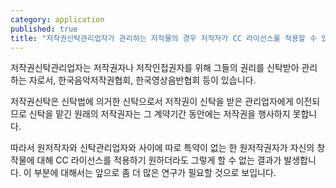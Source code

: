 ```yaml
---
category: application
published: true
title: "저작권신탁관리업자가 관리하는 저작물의 경우 저작자가 CC 라이선스를 적용할 수 있나요?"
---
```



저작권신탁관리업자는 저작권자나 저작인접권자를 위해 그들의 권리를 신탁받아 관리하는 자로서, 한국음악저작권협회, 한국영상음반협회 등이 있습니다. 

저작권신탁은 신탁법에 의거한 신탁으로서 저작권이 신탁을 받은 관리업자에게 이전되므로 신탁을 맡긴 원래의 저작권자는 그 계약기간 동안에는 저작권을 행사하지 못합니다. 

따라서 원저작자와 신탁관리업자와 사이에 따로 특약이 없는 한 원저작권자가 자신의 창작물에 대해 CC 라이선스를 적용하기 원하더라도 그렇게 할 수 없는 결과가 발생합니다. 이 부분에 대해서는 앞으로 좀 더 많은 연구가 필요할 것으로 보입니다.
